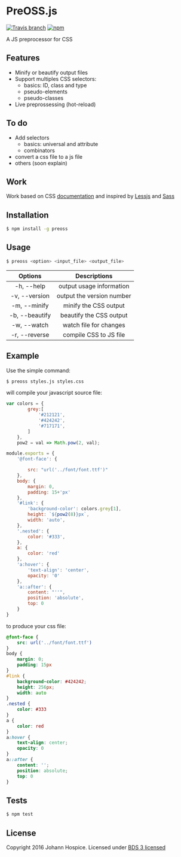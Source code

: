 # PreOSS.js
[![Travis branch](https://img.shields.io/travis/JohannHospice/PreOSS.js.svg?style=flat-square)](https://travis-ci.org/JohannHospice/PreOSS.js)
[![npm](https://img.shields.io/npm/l/preoss.svg?style=flat-square)](http://spdx.org/licenses/BSD-3-Clause)

A JS preprocessor for CSS 

## Features
* Minify or beautify output files 
* Support multiples CSS selectors:
	* basics: ID, class and type
	* pseudo-elements
	* pseudo-classes
* Live preprossessing (hot-reload)

## To do
* Add selectors
	* basics: universal and attribute
	* combinators 
* convert a css file to a js file
* others (soon explain)

## Work
Work based on CSS [documentation](https://developer.mozilla.org/en-US/docs/Web/CSS/Reference#Selectors) and inspired by [Lessjs](http://lesscss.org/) and [Sass](http://sass-lang.com/)
 
## Installation
```bash
$ npm install -g preoss
```
## Usage
```bash
$ preoss <option> <input_file> <output_file>
```
Options|Descriptions
:-:|:-:
-h, --help|output usage information
-v, --version|output the version number
-m, --minify|minify the CSS output
-b, --beautify|beautify the CSS output
-w, --watch|watch file for changes
-r, --reverse|compile CSS to JS file

## Example
Use the simple command:
```bash
$ preoss styles.js styles.css
```
will compile your javascript source file:
```javascript
var colors = {
        grey:[
            '#212121',
            '#424242',
            '#717171',
        ]
    },
    pow2 = val => Math.pow(2, val);

module.exports = {
    '@font-face': {

        src: "url('../font/font.ttf')"
    },
    body: {
        margin: 0,
        padding: 15+'px'
    },
    '#link': {
        'background-color': colors.grey[1],
        height: `${pow2(8)}px`,
        width: 'auto',
    },
    '.nested': {
        color: '#333',
    },
    a: {
        color: 'red'
    },
    'a:hover': {
        'text-align': 'center',
        opacity: '0'
    },
    'a::after': {
        content: "''",
        position: 'absolute',
        top: 0
    }
}
```
to produce your css file:
```css
@font-face {
	src: url('../font/font.ttf')
}
body {
	margin: 0;
	padding: 15px
}
#link {
	background-color: #424242;
	height: 256px;
	width: auto
}
.nested {
	color: #333
}
a {
	color: red
}
a:hover {
	text-align: center;
	opacity: 0
}
a::after {
	content: '';
	position: absolute;
	top: 0
}
```

## Tests
```bash
$ npm test
```

## License
Copyright 2016 Johann Hospice. Licensed under [BDS 3 licensed](./LICENSE.txt)
